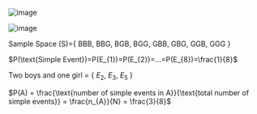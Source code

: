 ![image](https://github.com/user-attachments/assets/6aa3b856-1276-4c0f-92bb-b6b1ac9b7469)

![image](https://github.com/user-attachments/assets/bb633c60-7562-4d3e-b325-055e7309cd23)

Sample Space (S)={ BBB, BBG, BGB, BGG, GBB, GBG, GGB, GGG }

$P(\text{Simple Event})=P(E_{1})=P(E_{2})=…=P(E_{8})=\frac{1}{8}$

Two boys and one girl = { $E_{2}$, $E_{3}$, $E_{5}$ }

$P(A) = \frac{\text{number of simple events in A}}{\text{total number of simple events}} = \frac{n_{A}}{N} = \frac{3}{8}$
